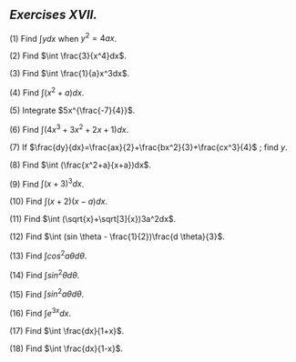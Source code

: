 ## *Exercises XVII.* 

(1) Find $\int ydx$ when $y^2=4ax$.

(2) Find $\int \frac{3}{x^4}dx$.

(3) Find $\int \frac{1}{a}x^3dx$.

(4) Find $\int (x^2+a)dx$.

(5) Integrate $5x^{\frac{-7}{4}}$.

(6) Find $\int(4x^3+3x^2+2x+1)dx$.

(7) If $\frac{dy}{dx}=\frac{ax}{2}+\frac{bx^2}{3}+\frac{cx^3}{4}$ ; find $y$.

(8) Find $\int (\frac{x^2+a}{x+a})dx$. 

(9) Find $\int (x+3)^3dx$.

(10) Find $\int (x+2)(x-a)dx$.

(11) Find $\int (\sqrt{x}+\sqrt[3]{x})3a^2dx$.

(12) Find $\int (sin \theta - \frac{1}{2})\frac{d \theta}{3}$.

(13) Find $\int {cos^2}a \theta d \theta$.

(14) Find $\int {sin^2} \theta d \theta$.

(15) Find $\int {sin^2}a \theta d \theta$.

(16) Find $\int e^{3x}dx$.

(17) Find $\int \frac{dx}{1+x}$.

(18) Find $\int \frac{dx}{1-x}$.
